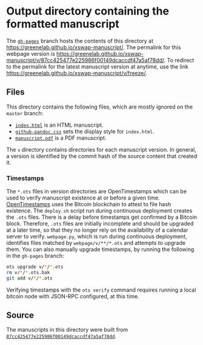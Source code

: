 # Output directory containing the formatted manuscript

The [`gh-pages`](https://github.com/greenelab/xswap-manuscript/tree/gh-pages) branch hosts the contents of this directory at https://greenelab.github.io/xswap-manuscript/.
The permalink for this webpage version is https://greenelab.github.io/xswap-manuscript/v/87cc425477e225986f00149dcaccdf47a5af78dd/.
To redirect to the permalink for the latest manuscript version at anytime, use the link https://greenelab.github.io/xswap-manuscript/v/freeze/.

## Files

This directory contains the following files, which are mostly ignored on the `master` branch:

+ [`index.html`](index.html) is an HTML manuscript.
+ [`github-pandoc.css`](github-pandoc.css) sets the display style for `index.html`.
+ [`manuscript.pdf`](manuscript.pdf) is a PDF manuscript.

The `v` directory contains directories for each manuscript version.
In general, a version is identified by the commit hash of the source content that created it.

### Timestamps

The `*.ots` files in version directories are OpenTimestamps which can be used to verify manuscript existence at or before a given time.
[OpenTimestamps](https://opentimestamps.org/) uses the Bitcoin blockchain to attest to file hash existence.
The `deploy.sh` script run during continuous deployment creates the `.ots` files.
There is a delay before timestamps get confirmed by a Bitcoin block.
Therefore, `.ots` files are initially incomplete and should be upgraded at a later time, so that they no longer rely on the availability of a calendar server to verify.
`webpage.py`, which is run during continuous deployment, identifies files matched by `webpage/v/**/*.ots` and attempts to upgrade them.
You can also manually upgrade timestamps, by running the following in the `gh-pages` branch:

```sh
ots upgrade v/*/*.ots
rm v/*/*.ots.bak
git add v/*/*.ots
```

Verifying timestamps with the `ots verify` command requires running a local bitcoin node with JSON-RPC configured, at this time.

## Source

The manuscripts in this directory were built from
[`87cc425477e225986f00149dcaccdf47a5af78dd`](https://github.com/greenelab/xswap-manuscript/commit/87cc425477e225986f00149dcaccdf47a5af78dd).
